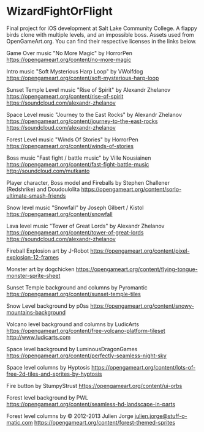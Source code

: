 # WizardFightOrFlight
Final project for iOS development at Salt Lake Community College. A flappy birds clone with multiple levels, and an impossible boss.
Assets used from OpenGameArt.org. You can find their respective licenses in the links below.

Game Over music "No More Magic" by HorrorPen https://opengameart.org/content/no-more-magic

Intro music "Soft Mysterious Harp Loop" by VWolfdog https://opengameart.org/content/soft-mysterious-harp-loop

Sunset Temple Level music "Rise of Spirit" by Alexandr Zhelanov https://opengameart.org/content/rise-of-spirit https://soundcloud.com/alexandr-zhelanov

Space Level music "Journey to the East Rocks" by Alexandr Zhelanov https://opengameart.org/content/journey-to-the-east-rocks https://soundcloud.com/alexandr-zhelanov

Forest Level music "Winds Of Stories" by HorrorPen https://opengameart.org/content/winds-of-stories

Boss music "Fast fight / battle music" by Ville Nousiainen https://opengameart.org/content/fast-fight-battle-music http://soundcloud.com/mutkanto

Player character, Boss model and Fireballs by Stephen Challener (Redshrike) and Doudoulolita https://opengameart.org/content/sorlo-ultimate-smash-friends

Snow level music "Snowfall" by Joseph Gilbert / Kistol https://opengameart.org/content/snowfall

Lava level music "Tower of Great Lords" by Alexandr Zhelanov https://opengameart.org/content/tower-of-great-lords https://soundcloud.com/alexandr-zhelanov

Fireball Explosion art by J-Robot https://opengameart.org/content/pixel-explosion-12-frames

Monster art by dogchicken https://opengameart.org/content/flying-tongue-monster-sprite-sheet

Sunset Temple background and columns by Pyromantic https://opengameart.org/content/sunset-temple-tiles

Snow Level background by p0ss https://opengameart.org/content/snowy-mountains-background

Volcano level background and columns by LudicArts https://opengameart.org/content/free-volcano-platform-tileset http://www.ludicarts.com

Space level background by LuminousDragonGames https://opengameart.org/content/perfectly-seamless-night-sky

Space level columns by Hyptosis https://opengameart.org/content/lots-of-free-2d-tiles-and-sprites-by-hyptosis

Fire button by StumpyStrust https://opengameart.org/content/ui-orbs

Forest level background by PWL https://opengameart.org/content/seamless-hd-landscape-in-parts

Forest level columns by © 2012-2013 Julien Jorge <julien.jorge@stuff-o-matic.com> https://opengameart.org/content/forest-themed-sprites
